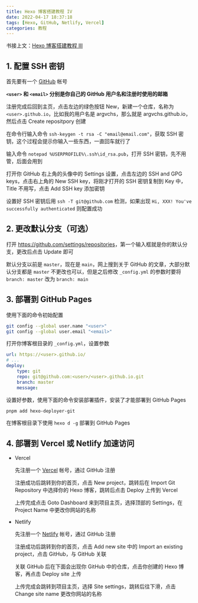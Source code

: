 ```yaml
---
title: Hexo 博客搭建教程 IV
date: 2022-04-17 18:37:18
tags: [Hexo, GitHub, Netlify, Vercel]
categories: 教程
---
```


书接上文：[Hexo 博客搭建教程 III](/2022/04/17/hexo-blog-3)

<!-- more -->

## 1. 配置 SSH 密钥

首先要有一个 [GitHub](https://github.com) 帐号

**`<user>` 和 `<email>` 分别是你自己的 GitHub 用户名和注册时使用的邮箱**

注册完成后回到主页，点击左边的绿色按钮 New，新建一个仓库，名称为`<user>.github.io`，比如我的用户名是 argvchs，那么就是 argvchs.github.io，然后点击 Create repositpory 创建

在命令行输入命令 `ssh-keygen -t rsa -C "email@email.com"`，获取 SSH 密钥，这个过程会提示你输入一些东西，一直回车就行了

输入命令 `notepad %USERPROFILE%\.ssh\id_rsa.pub`，打开 SSH 密钥，先不用管，后面会用到

打开你 GitHub 右上角的头像中的 Settings 设置，点击左边的 SSH and GPG keys，点击右上角的 New SSH key，将刚才打开的 SSH 密钥复制到 Key 中，Title 不用写，点击 Add SSH key 添加密钥

设置好 SSH 密钥后用 `ssh -T git@github.com` 检测，如果出现 `Hi, XXX! You've successfully authenticated` 则配置成功

## 2. 更改默认分支（可选）

打开 <https://github.com/settings/repositories>，第一个输入框就是你的默认分支，更改后点击 Update 即可

默认分支以前是 `master`，现在是 `main`，网上搜到关于 GitHub 的文章，大部分默认分支都是 `master`
不更改也可以，但是之后修改 `_config.yml` 的参数时要将 `branch: master` 改为 `branch: main`

## 3. 部署到 GitHub Pages

使用下面的命令初始配置

```bash
git config --global user.name "<user>"
git config --global user.email "<email>"
```

打开你博客根目录的 `_config.yml`，设置参数

```yaml
url: https://<user>.github.io/
# ...
deploy:
    type: git
    repo: git@github.com:<user>/<user>.github.io.git
    branch: master
    message:
```

设置好参数，使用下面的命令安装部署插件，安装了才能部署到 GitHub Pages

```bash
pnpm add hexo-deployer-git
```

在博客根目录下使用 `hexo d -g` 部署到 GitHub Pages

## 4. 部署到 Vercel 或 Netlify 加速访问

-   Vercel

    先注册一个 [Vercel](https://vercel.com/login) 帐号，通过 GitHub 注册

    注册成功后跳转到你的首页，点击 New project，跳转后在 Import Git Repository 中选择你的 Hexo 博客，跳转后点击 Deploy 上传到 Vercel

    上传完成点击 Goto Dashboard 来到项目主页，选择顶部的 Settings，在 Project Name 中更改你网站的名称

-   Netlify

    先注册一个 [Netlify](https://app.netlify.com/) 帐号，通过 GitHub 注册

    注册成功后跳转到你的首页，点击 Add new site 中的 Import an existing project，点击 GitHub，与 GitHub 关联

    关联 GitHub 后在下面会出现你 GitHub 中的仓库，点击你创建的 Hexo 博客，再点击 Deploy site 上传

    上传完成会跳转到项目主页，选择 Site settings，跳转后往下滑，点击 Change site name 更改你网站的名称
